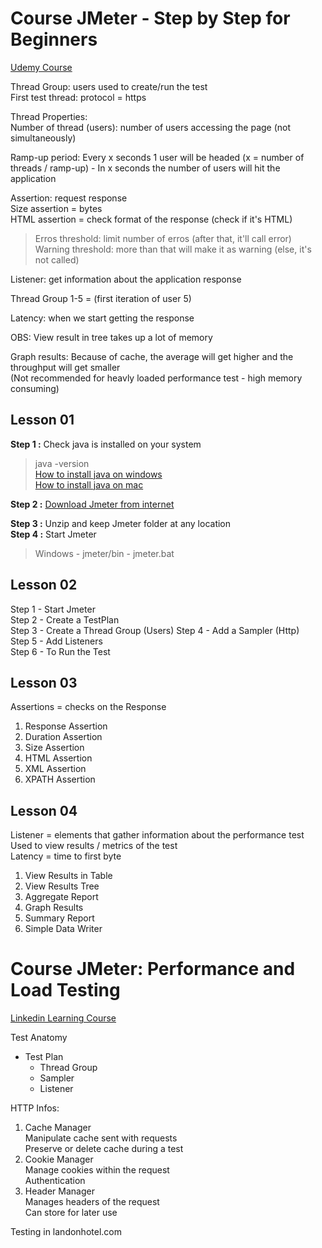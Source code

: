 # Course **JMeter - Step by Step for Beginners**

[Udemy Course](https://www.udemy.com/course/jmeter-step-by-step-for-beginners/)

Thread Group: users used to create/run the test  
First test thread: protocol = https

Thread Properties:  
Number of thread (users): number of users accessing the page (not simultaneously)

Ramp-up period: Every x seconds 1 user will be headed (x = number of threads / ramp-up) - In x seconds the number of users will hit the application

Assertion: request response  
Size assertion = bytes  
HTML assertion = check format of the response (check if it's HTML)
> Erros threshold: limit number of erros (after that, it'll call error)  
> Warning threshold: more than that will make it as warning (else, it's not called)

Listener: get information about the application response

Thread Group 1-5 = (first iteration of user 5)

Latency: when we start getting the response

OBS: View result in tree takes up a lot of memory

Graph results: Because of cache, the average will get higher and the throughput will get smaller  
(Not recommended for heavly loaded performance test - high memory consuming)

## Lesson 01

**Step 1 :** Check java is installed on your system  
>java -version  
[How to install java on windows](https://youtu.be/FqpmH8MVO6A?list=PLhW3qG5bs-L_qj1L5hnHvJYeFpQ_g4UuU)  
[How to install java on mac](https://youtu.be/NSvtis2fGlA?list=PLhW3qG5bs-L_qj1L5hnHvJYeFpQ_g4UuU)

**Step 2 :** [Download Jmeter from internet](http://jmeter.apache.org/download_jmeter.cgi)

**Step 3 :** Unzip and keep Jmeter folder at any location  
**Step 4 :** Start Jmeter  
> Windows - jmeter/bin - jmeter.bat

## Lesson 02

Step 1 - Start Jmeter  
Step 2 - Create a TestPlan  
Step 3 - Create a Thread Group (Users) Step 4 - Add a Sampler (Http)  
Step 5 - Add Listeners  
Step 6 - To Run the Test

## Lesson 03

Assertions = checks on the Response

1. Response Assertion
2. Duration Assertion
3. Size Assertion
4. HTML Assertion
5. XML Assertion
6. XPATH Assertion

## Lesson 04

Listener = elements that gather information about the performance test  
Used to view results / metrics of the test  
Latency = time to first byte  

1. View Results in Table
2. View Results Tree
3. Aggregate Report
4. Graph Results
5. Summary Report
6. Simple Data Writer


# Course **JMeter: Performance and Load Testing**

[Linkedin Learning Course](https://www.linkedin.com/learning/jmeter-performance-and-load-testing/)

Test Anatomy

- Test Plan
    - Thread Group
    - Sampler
    - Listener

HTTP Infos:

1. Cache Manager  
Manipulate cache sent with requests  
Preserve or delete cache during a test
2. Cookie Manager  
Manage cookies within the request  
Authentication
3. Header Manager  
Manages headers of the request  
Can store for later use

Testing in landonhotel.com
